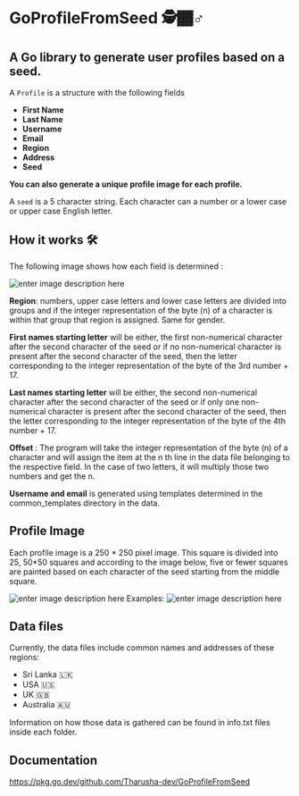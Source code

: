 # GoProfileFromSeed 🕵️🏾‍♂️
## A Go library to generate user profiles based on a seed.


A `Profile` is a structure with the following fields

-   **First Name**
-   **Last Name**
-   **Username**
-  **Email**
-  **Region**
-  **Address**
-  **Seed**

**You can also generate a unique profile image for each profile.**

A `seed` is a 5 character string. Each character can a number or a lower case or upper case English letter.

## How it works 🛠️
The following image shows how each field is determined :

![enter image description here](https://i.ibb.co/d2JZYnv/seed-1.png)

**Region**:  numbers, upper case letters and lower case letters are divided into groups and if the integer representation of the byte (n) of a character is within that group that region is assigned. Same for gender.

**First names starting letter** will be either,
the first non-numerical character after the second character of the seed or if no non-numerical character is present after the second character of the seed,  then the letter corresponding to the integer representation of the byte of the 3rd number + 17.

**Last names starting letter** will be either,
the second non-numerical character after the second character of the seed or if only one non-numerical character is present after the second character of the seed,  then the letter corresponding to the integer representation of the byte of the 4th number + 17.

**Offset** : The program will take the integer representation of the byte (n) of a character and will assign the item at the n th line in the data file belonging to the respective field.  In the case of two letters, it will multiply those two numbers and get the n.

**Username and email** is generated using templates determined in the common_templates directory in the data.


## Profile Image 
Each profile image is a 250 * 250 pixel image. This square is divided into 25, 50*50 squares and according to the image below, five or fewer squares are painted based on each character of the seed starting from the middle square.

![enter image description here](https://i.ibb.co/Y8F2DXF/profile-img.png)
Examples:
![enter image description here](https://i.ibb.co/D83r0rj/examples.png)
## Data files

Currently, the data files include common names and addresses of these regions:

- Sri Lanka 🇱🇰
- USA 🇺🇸
- UK 🇬🇧
- Australia 🇦🇺

Information on how those data is gathered can be found in info.txt files inside each folder.

## Documentation
https://pkg.go.dev/github.com/Tharusha-dev/GoProfileFromSeed
